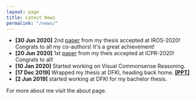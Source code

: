```yaml
---
layout: page
title: Latest News
permalink: "/news/"
---
```


- **[30 Jun 2020]** 2nd [paper](https://rish-av.github.io/publications/) from my thesis accepted at IROS-2020! Congrats to all my co-authors! It's a great achievement!
- **[20 Jun 2020]** 1st [paper](https://rish-av.github.io/publications/) from my theis accepted at ICPR-2020! Congrats to all!
- **[10 Jan 2020]** Started working on Visual Commonsense Reasoning.
- **[17 Dec 2019]** Wrapped my thesis at DFKI, heading back home. [**[PPT]**](https://rish-av.github.io/files/final_presenation_thesis.pdf)
- **[2 Jun 2019]** started working at DFKI for my bachelor thesis.



For more about me visit the about page.
